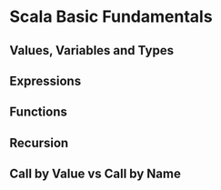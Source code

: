 # Scala Basic Fundamentals

## Values, Variables and Types
## Expressions
## Functions
## Recursion
## Call by Value vs Call by Name
